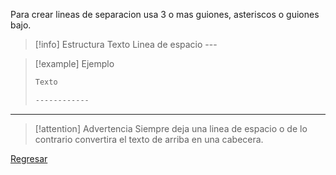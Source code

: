 Para crear lineas de separacion usa 3 o mas guiones, asteriscos o guiones bajo.
>[!info] Estructura
>Texto
>Linea de espacio
>\-\-\-

>[!example] Ejemplo
>```Markdown
>Texto
>
>------------
>```

---

>[!attention] Advertencia
>Siempre deja una linea de espacio o de lo contrario convertira el texto de arriba en una cabecera.

[Regresar](Markdown)
